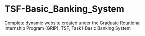 # TSF-Basic_Banking_System
Complete dynamic website created under the Graduate‌ ‌Rotational‌ ‌Internship‌ ‌Program‌ ‌(GRIP),‌ ‌TSF‌, Task1-Basic Banking System 
